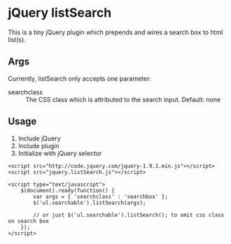 jQuery listSearch
===============

This is a tiny jQuery plugin which prepends and wires a search box to html list(s).

## Args

Currently, listSearch only accepts one parameter: 
<dl>
	<dt>searchclass</dt>
	<dd>The CSS class which is attributed to the search input. Default: none</dd>
</dl>


## Usage

1. Include jQuery
2. Include plugin
3. Initialize with jQuery selector

```
<script src="http://code.jquery.com/jquery-1.9.1.min.js"></script>
<script src="jquery.listSearch.js"></script>

<script type="text/javascript">
	$(document).ready(function() {
		var args = { 'searchclass' : 'searchbox' };
		$('ul.searchable').listSearch(args);
		
		// or just $('ul.searchable').listSearch(); to omit css class on search box
	});
</script>
```